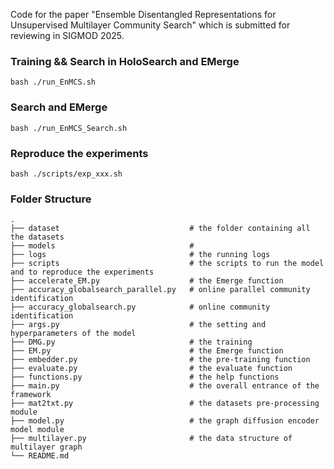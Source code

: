 Code for the paper "Ensemble Disentangled Representations for Unsupervised
Multilayer Community Search" which is submitted for reviewing in SIGMOD 2025.


### Training && Search in HoloSearch and EMerge
```
bash ./run_EnMCS.sh
```


### Search and EMerge
```
bash ./run_EnMCS_Search.sh
```

### Reproduce the experiments
```
bash ./scripts/exp_xxx.sh
```

### Folder Structure

    .
    ├── dataset                             # the folder containing all the datasets
    ├── models                              # 
    ├── logs                                # the running logs
    ├── scripts                             # the scripts to run the model and to reproduce the experiments
    ├── accelerate_EM.py                    # the Emerge function
    ├── accuracy_globalsearch_parallel.py   # online parallel community identification
    ├── accuracy_globalsearch.py            # online community identification
    ├── args.py                             # the setting and hyperparameters of the model
    ├── DMG.py                              # the training
    ├── EM.py                               # the Emerge function
    ├── embedder.py                         # the pre-training function
    ├── evaluate.py                         # the evaluate function
    ├── functions.py                        # the help functions
    ├── main.py                             # the overall entrance of the framework
    ├── mat2txt.py                          # the datasets pre-processing module
    ├── model.py                            # the graph diffusion encoder model module
    ├── multilayer.py                       # the data structure of multilayer graph
    └── README.md